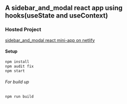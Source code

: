 
## A sidebar_and_modal react app using hooks(useState and useContext)
### Hosted Project

[sidebar_and_modal react mini-app on netlify](https://sidebar-modal-react-mini-app-by-hb27.netlify.app/)

#### Setup

```bash
npm install 
npm audit fix
npm start
```
###### For build up
```bash
npm run build
```






